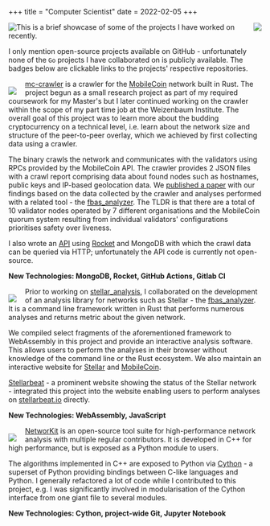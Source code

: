 +++
title = "Computer Scientist"
date = 2022-02-05
+++

<a href="https://github.com/cndolo">
  <img style="float: left"  style ="padding: 0 1em 0 0;" src="https://github-readme-stats.vercel.app/api/top-langs/?username=cndolo&layout=compact&theme=dracula"/>
</a>
<a href="https://github.com/cndolo">
  <img style="float: right" src="https://github-readme-stats.vercel.app/api/?username=cndolo&show_icons=true&theme=dracula"/>
</a>
This is a brief showcase of some of the projects I have worked on recently.

I only mention open-source projects available on GitHub - unfortunately none of the `Go` projects I have collaborated on is publicly available.
The badges below are clickable links to the projects' respective repositories.

<a href="https://github.com/wiberlin/mc-crawler">
  <img align="left" style ="padding: 1em 1em 0 0;" src="https://github-readme-stats.vercel.app/api/pin/?username=wiberlin&repo=mc-crawler&show_owner=true&theme=dracula"/>
</a>

[mc-crawler](https://github.com/wiberlin/mc-crawler) is a crawler for the [MobileCoin](https://mobilecoin.com/) network built in Rust.
The project begun as a small research project as part of my required coursework for my Master's but I later continued working on the crawler within the scope of my part time job at the Weizenbaum Institute.
The overall goal of this project was to learn more about the budding cryptocurrency on a technical level, i.e. learn about the network size and structure of the peer-to-peer overlay, which we achieved by first collecting data using a crawler.

The binary crawls the network and communicates with the validators using RPCs provided by the MobileCoin API.
The crawler provides 2 JSON files with a crawl report comprising data about found nodes such as hostnames, public keys and IP-based geolocation data.
We [published a paper](https://arxiv.org/pdf/2111.12364.pdf) with our findings based on the data collected by the crawler and analyses performed with a related tool - the [fbas_analyzer](https://github.com/wiberlin/fbas_analyzer).
The TLDR is that there are a total of 10 validator nodes operated by 7 different organisations and the MobileCoin quorum system resulting from individual validators' configurations prioritises safety over liveness.

I also wrote an [API](https://api.crawler.mc.trudi.group/v1) using [Rocket](https://rocket.rs/) and MongoDB with which the crawl data can be queried via HTTP; unfortunately the API code is currently not open-source.

**New Technologies: MongoDB, Rocket, GitHub Actions, Gitlab CI**

<a href="https://github.com/wiberlin/stellar_analysis/commits?author=cndolo">
  <img align="left" style ="padding: 1em 1em 0 0;" src="https://github-readme-stats.vercel.app/api/pin/?username=wiberlin&repo=stellar_analysis&show_owner=true&theme=dracula"/>
</a>

Prior to working on [stellar_analysis](https://github.com/wiberlin/stellar_analysis"), I collaborated on the development of an analysis library for networks such as Stellar - the [fbas_analyzer](https://github.com/wiberlin/fbas_analyzer).
It is a command line framework written in Rust that performs numerous analyses and returns metric about the given network.

We compiled select fragments of the aforementioned framework to WebAssembly in this project and provide an interactive analysis software.
This allows users to perform the analyses in their browser without knowledge of the command line or the Rust ecosystem.
We also maintain an interactive website for [Stellar](https://trudi.weizenbaum-institut.de/stellar_analysis/) and [MobileCoin](https://trudi.weizenbaum-institut.de/mobilecoin_analysis/).

[Stellarbeat](https://stellarbeat.io) - a prominent website showing the status of the Stellar network - integrated this project into the website enabling users to perform analyses on [stellarbeat.io](https://stellarbeat.io) directly.

**New Technologies: WebAssembly, JavaScript**

<a href="https://github.com/networkit/networkit/commits?author=cndolo">
  <img align="left" style ="padding: 1em 1em 0 0;" src="https://github-readme-stats.vercel.app/api/pin/?username=networkit&repo=networkit&show_owner=true&theme=dracula"/>
</a>

[NetworKit](https://github.com/networkit/networkit) is an open-source tool suite for high-performance network analysis with multiple regular contributors.
It is developed in C++ for high performance, but is exposed as a Python module to users.

The algorithms implemented in C++ are exposed to Python via [Cython](https://cython.org/) - a superset of Python providing bindings between C-like languages and Python.
I generally refactored a lot of code while I contributed to this project, e.g. I was significantly involved in modularisation of the Cython interface from one giant file to several modules.

**New Technologies: Cython, project-wide Git, Jupyter Notebook**
